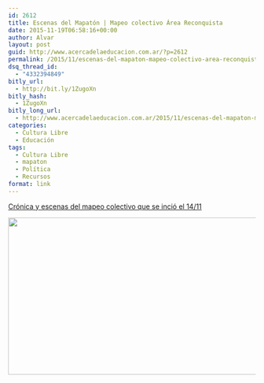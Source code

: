 ```yaml
---
id: 2612
title: Escenas del Mapatón | Mapeo colectivo Área Reconquista
date: 2015-11-19T06:58:16+00:00
author: Alvar
layout: post
guid: http://www.acercadelaeducacion.com.ar/?p=2612
permalink: /2015/11/escenas-del-mapaton-mapeo-colectivo-area-reconquista/
dsq_thread_id:
  - "4332394849"
bitly_url:
  - http://bit.ly/1ZugoXn
bitly_hash:
  - 1ZugoXn
bitly_long_url:
  - http://www.acercadelaeducacion.com.ar/2015/11/escenas-del-mapaton-mapeo-colectivo-area-reconquista/
categories:
  - Cultura Libre
  - Educación
tags:
  - Cultura Libre
  - mapaton
  - Política
  - Recursos
format: link
---
```

<a href="http://noticias.unsam.edu.ar/2015/11/17/mapaton-cartografia-colectiva-de-jose-leon-suarez-en-la-escuela-secundaria-tecnica/">Crónica y escenas del mapeo colectivo que se inció el 14/11</a>

<a href="http://noticias.unsam.edu.ar/2015/11/17/mapaton-cartografia-colectiva-de-jose-leon-suarez-en-la-escuela-secundaria-tecnica/" target="_blank"><img class="alignnone" src="http://noticias.unsam.edu.ar/wp-content/uploads/2015/11/WP_20151114_14_45_11_Pro-1070x660.jpg" alt="" width="517" height="319" /></a>